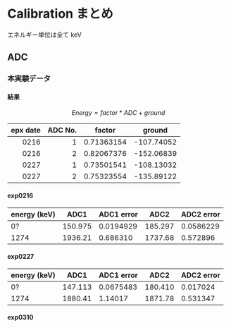 # Calibration まとめ

エネルギー単位は全て keV

## ADC

### 本実験データ

#### 結果

$$
Energy=factor*ADC+ground
$$

| epx date | ADC No. | factor | ground |
|---:|---:|---|---|
| 0216 | 1 | 0.71363154 | -107.74052 |
| 0216 | 2 | 0.82067376 | -152.06839 |
| 0227 | 1 | 0.73501541 | -108.13032 |
| 0227 | 2 | 0.75323554 | -135.89122 |

#### exp0216

| energy (keV) | ADC1 | ADC1 error | ADC2 | ADC2 error|
|---|---|---|---|---|
| 0? | 150.975 | 0.0194929 | 185.297 | 0.0586229 |
| 1274 | 1936.21 | 0.686310 | 1737.68 | 0.572896 |

#### exp0227

| energy (keV) | ADC1 | ADC1 error | ADC2 | ADC2 error|
|---|---|---|---|---|
| 0? | 147.113 | 0.0675483 | 180.410 | 0.017024 |
| 1274 | 1880.41 | 1.14017 | 1871.78 | 0.531347 |

#### exp0310
